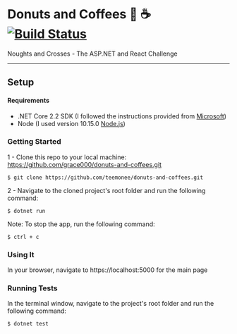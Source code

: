 # Donuts and Coffees  🍩 ☕️ [![Build Status](https://travis-ci.com/grace000/donuts-and-coffees.svg?token=KfDkRwssbgwSJEE6UxxP&branch=master)](https://github.com/grace000/donuts-and-coffees)

Noughts and Crosses - The ASP.NET and React Challenge 

-----

## Setup

#### Requirements
- .NET Core 2.2 SDK (I followed the instructions provided from [Microsoft](https://dotnet.microsoft.com/download))
- Node (I used version 10.15.0 [Node.js](https://nodejs.org/en/download/))

### Getting Started
1 - Clone this repo to your local machine: https://github.com/grace000/donuts-and-coffees.git
```
$ git clone https://github.com/teemonee/donuts-and-coffees.git

```
2 - Navigate to the cloned project's root folder and run the following command:
 
```
$ dotnet run
```

Note: To stop the app, run the following command:
 
```
$ ctrl + c
```
 
### Using It
 
In your browser, navigate to https://localhost:5000 for the main page 
 
 
### Running Tests
In the terminal window, navigate to the project's root folder and run the following command:
```
$ dotnet test
```
 
